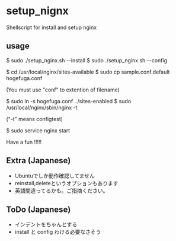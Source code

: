# setup_nignx

Shellscript for install and setup nginx

## usage

$ sudo ./setup_nginx.sh --install
$ sudo ./setup_nginx.sh --config

$ cd /usr/local/nginx/sites-available
$ sudo cp sample.conf.default hogefuga.conf

(You must use "conf" to extention of filename)

$ sudo ln -s hogefuga.conf ../sites-enabled
$ sudo /usr/local/nginx/sbin/nginx -t

("-t" means configtest)

$ sudo service nginx start

Have a fun !!!!!

## Extra (Japanese)

- Ubuntuでしか動作確認してません
- reinstall,deleteというオプションもあります
- 英語間違ってるかも。ご指摘ください。

## ToDo (Japanese)

- インデントをちゃんとする
- install と config わける必要なさそう

